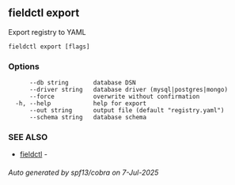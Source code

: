 ## fieldctl export

Export registry to YAML

```
fieldctl export [flags]
```

### Options

```
      --db string       database DSN
      --driver string   database driver (mysql|postgres|mongo)
      --force           overwrite without confirmation
  -h, --help            help for export
      --out string      output file (default "registry.yaml")
      --schema string   database schema
```

### SEE ALSO

* [fieldctl](fieldctl.md)	 - 

###### Auto generated by spf13/cobra on 7-Jul-2025
